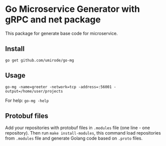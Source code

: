 # Go Microservice Generator with gRPC and net package

This package for generate base code for microservice.

## Install
`go get github.com/umirode/go-mg`

## Usage 
`go-mg -name=greeter -network=tcp -address=:56001 -output=/home/user/projects`

For help: `go-mg -help`

## Protobuf files
Add your repositories with protobuf files in `.modules` file (one line - one repository).
Then run `make install-modules`, this command load repositories from `.modules` file and generate Golang code based on `.proto` files.
